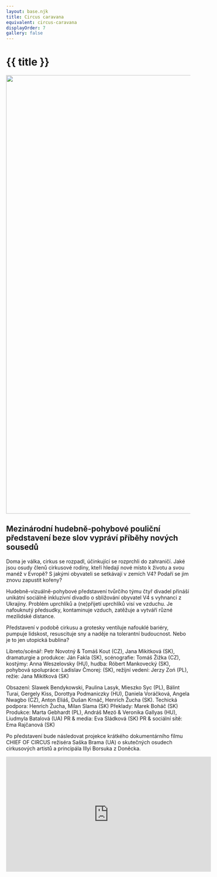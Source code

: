 ```yaml
---
layout: base.njk
title: Circus caravana
equivalent: circus-caravana
displayOrder: 7
gallery: false
---
```


# {{ title }}


<img src="/img/circus-caravan-poster.jpg" width="849" height="1200">

## Mezinárodní hudebně-pohybové pouliční představení beze slov vypráví příběhy nových sousedů

Doma je válka, cirkus se rozpadl, účinkující se rozprchli do zahraničí. Jaké jsou osudy členů cirkusové rodiny, kteří hledají nové místo k životu a svou manéž v Evropě? S jakými obyvateli se setkávají v zemích V4? Podaří se jim znovu zapustit kořeny?

Hudebně-vizuálně-pohybové představení tvůrčího týmu čtyř divadel přináší unikátní sociálně inkluzivní divadlo o sbližování obyvatel V4 s vyhnanci z Ukrajiny. Problém uprchlíků a (ne)přijetí uprchlíků visí ve vzduchu. Je nafouknutý předsudky, kontaminuje vzduch, zatěžuje a vytváří různé mezilidské distance.

Představení v podobě cirkusu a grotesky ventiluje nafouklé bariéry, pumpuje lidskost, resuscituje sny a naděje na tolerantní budoucnost. Nebo je to jen utopická bublina?

Libreto/scénář: Petr Novotný & Tomáš Kout (CZ), Jana Mikitková (SK), dramaturgie a produkce: Ján Fakla (SK), scénografie: Tomáš Žižka (CZ), kostýmy: Anna Weszelovsky (HU), hudba: Róbert Mankovecký (SK), pohybová spolupráce: Ladislav Čmorej: (SK), režijní vedení: Jerzy Zoń (PL), režie: Jana Mikitková (SK)

Obsazení: Slawek Bendykowski, Paulina Lasyk, Mieszko Syc (PL), Bálint Turai, Gergely Kiss, Dorottya Podmaniczky (HU), Daniela Voráčková, Angela Nwagbo (CZ), Anton Eliáš, Dušan Krnáč, Henrich Žucha (SK).
Techická podpora: Henrich Žucha, Milan Slama (SK)
Překlady: Marek Boháč (SK)
Produkce: Marta Gebhardt (PL), Andráš Mezö & Veronika Gallyas (HU), Liudmyla Batalová (UA)
PR & media: Eva Sládková (SK)
PR & sociální sítě: Ema Rajčanová (SK)

Po představení bude následovat projekce krátkého dokumentárního filmu CHIEF OF CIRCUS režiséra Saška Brama (UA) o skutečných osudech cirkusových artistů a principála Illyi Borsuka z Doněcka.

<iframe width="560" height="315" src="https://www.youtube-nocookie.com/embed/N5SRFF-l2e4?si=Md1EGLI3bWTfSBS0" title="YouTube video player" frameborder="0" allow="accelerometer; autoplay; clipboard-write; encrypted-media; gyroscope; picture-in-picture; web-share" referrerpolicy="strict-origin-when-cross-origin" allowfullscreen></iframe>